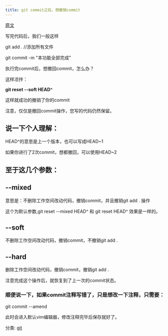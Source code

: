 ```yaml
---
title: git commit之后，想撤销commit
---
```

[原文](https://blog.csdn.net/w958796636/article/details/53611133)

写完代码后，我们一般这样

git add . //添加所有文件

git commit \-m "本功能全部完成"

执行完commit后，想撤回commit，怎么办？

这样凉拌：

**git reset \-\-soft HEAD^**

这样就成功的撤销了你的commit

注意，仅仅是撤回commit操作，您写的代码仍然保留。

## 说一下个人理解：

HEAD^的意思是上一个版本，也可以写成HEAD~1

如果你进行了2次commit，想都撤回，可以使用HEAD~2

## 至于这几个参数：

## \-\-mixed

意思是：不删除工作空间改动代码，撤销commit，并且撤销git add . 操作

这个为默认参数,git reset \-\-mixed HEAD^ 和 git reset HEAD^ 效果是一样的。

## \-\-soft

不删除工作空间改动代码，撤销commit，不撤销git add .

## \-\-hard

删除工作空间改动代码，撤销commit，撤销git add .

注意完成这个操作后，就恢复到了上一次的commit状态。

### 顺便说一下，如果commit注释写错了，只是想改一下注释，只需要：

git commit \-\-amend

此时会进入默认vim编辑器，修改注释完毕后保存就好了。

分类: [git](https://www.cnblogs.com/lfxiao/category/1263820.html)
